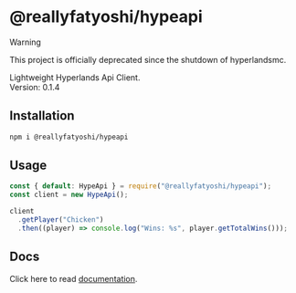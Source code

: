 # @reallyfatyoshi/hypeapi

> [!WARNING]
> This project is officially deprecated since the shutdown of hyperlandsmc.

Lightweight Hyperlands Api Client.\
Version: 0.1.4
## Installation

```sh
npm i @reallyfatyoshi/hypeapi
```

## Usage

```js
const { default: HypeApi } = require("@reallyfatyoshi/hypeapi");
const client = new HypeApi();

client
  .getPlayer("Chicken")
  .then((player) => console.log("Wins: %s", player.getTotalWins()));
```
## Docs

Click here to read [documentation](https://github.com/ReallyFatYoshi/HypeApi/wiki).

<!-- 
## Docs

### new HypeApi([options](#options)?)

Returns a new [Instance](#instance)

#### options

Type: `object`

##### baseUrl

Type: `string`\
Default: `https://api.hyperlandsmc.net`

##### headers

Type: `object`\
Default: `{ "user-agent": "HypeApi-Client/0.1.2" }`

### Instance

All resource methods return a Promise, so you must await them.

#### Properties Overview
<ul>
    <li><a href="#lastRateLimit">lastRateLimit</a></li>
</ul>

#### .lastRateLimit
Type: `number`\
Default: `null`

Returns the previous rateLimit from a previous HTTP request.

#### Method Overview
<ul>
    <li><a href="#getPlayer(playerName)">.getPlayer(playerName)</a></li>
    <li><a href="#getPlayerFromXuid(xuid)">.getPlayerFromXuid(xuid)</a></li>
    <li><a href="#getLeaderboard(lbId)">.getLeaderboard(lbId)</a></li>
</ul>

#### .getPlayer(playerName)
Type: `Player`\
Default: `null`

Returns a [Player Instance](#player) if a player was found.

#### .getPlayerFromXuid(xuid)
Type: `Player`\
Default: `null`

Returns a [Player Instance](#player) if a player was found.

#### .getLeaderboard(lbId)
Type: `Scoreboard`\
Default: `null`

Returns a [Scoreboard Instance](#Scoreboard) if a player was found.

### Scoreboard

#### Properties Overview
<ul>
    <li><a href="#name">.name</a></li>
    <li><a href="#lastRefreshed">.lastRefreshed</a></li>
</ul>

#### .name
Type: `string`\
Default: `null`

#### .lastRefreshed
Type: `number`\
Default: `null`

#### Methods Overview
<ul>
    <li><a href="#getPosition()">.getPosition()</a></li>
    <li><a href="#getPlayer()">.getPlayer()</a></li>
    <li><a href="#hasPlayer()">.hasPlayer()</a></li>
</ul>

#### .getPosition()
Type: `object`\
Default: `null`

#### .getPlayer()
Type: `object`\
Default: `null`

#### .hasPlayer()
Type: `boolean`\
Default: `null`

### Player

#### Properties Overview
<ul>
    <li><a href="#online">.online</a></li>
    <li><a href="#xuid">.xuid</a></li>
</ul>

#### .online
Type: `string`\
Default: `false`

#### .xuid
Type: `string`\
Default: `null`

#### Methods Overview
<ul>
    <li><a href="#getTotalWins()">.getTotalWins()</a></li>
    <li><a href="#getTotalKills()">.getTotalKills()</a></li>
    <li><a href="#getBedwarsFinalKills()">.getBedwarsFinalKills()</a></li>
</ul>

#### .getTotalWins()

Type: `number`\
Default: `0`

#### .getTotalKills()

Type: `number`\
Default: `0`

#### .getBedwarsFinalKills()

Type: `number`\
Default: `0`

#### .getBedwarsKills()

Type: `number`\
Default: `0`

#### .getBedwarsWins()

Type: `number`\
Default: `0`

#### .getBedwarsBedsBroken()

Type: `number`\
Default: `0`

#### .getBedwarsBestWinstreak()

Type: `number`\
Default: `0`

#### .getBedwarsCurrentWinstreak()

Type: `number`\
Default: `0`

#### .getSkywarsKills()

Type: `number`\
Default: `0`

#### .getSkywarsWins()

Type: `number`\
Default: `0`

#### .getSpleefWins()

Type: `number`\
Default: `0`

#### .getSpleefCurrentWinstreak()

Type: `number`\
Default: `0`

#### .getSpleefBestWinstreak()

Type: `number`\
Default: `0`

#### .getUHCMeetupWins()

Type: `number`\
Default: `0`

#### .getUHCMeetupKills()

Type: `number`\
Default: `0`

#### .getDuelsArcherWins()

Type: `number`\
Default: `0`

#### .getDuelsIronWins()

Type: `number`\
Default: `0`

#### .getDuelsPotWins()

Type: `number`\
Default: `0`

#### .getDuelsSumoWins()

Type: `number`\
Default: `0`

#### .getDuelsBuildUhcWins()

Type: `number`\
Default: `0`

#### .getDuelsBestWinstreak()

Type: `number`\
Default: `0`

#### .getDuelsCurrentWinstreak()

Type: `number`\
Default: `0`

#### .getDuelsElo()

Type: `number`\
Default: `0` -->
